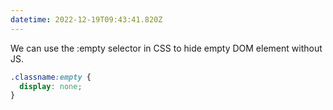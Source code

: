 ```yaml
---
datetime: 2022-12-19T09:43:41.820Z
---
```


We can use the :empty selector in CSS to hide empty DOM element without JS.

```css
.classname:empty {
  display: none;
}
```
